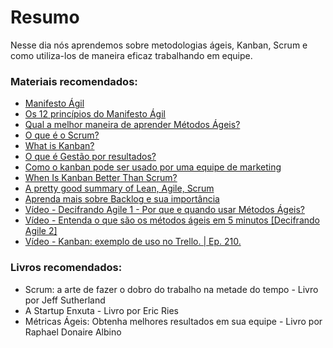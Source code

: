 # Resumo

Nesse dia nós aprendemos sobre metodologias ágeis, Kanban, Scrum e como utiliza-los de maneira eficaz trabalhando em equipe.

### Materiais recomendados:

   * [Manifesto Ágil](https://agilemanifesto.org/iso/ptbr/manifesto.html)
   * [Os 12 princípios do Manifesto Ágil](https://www.youtube.com/watch?v=e4VYnCRU25E)
   * [Qual a melhor maneira de aprender Métodos Ágeis?](https://www.youtube.com/watch?v=1WLnP5lpBPQ)
   * [O que é o Scrum?](https://www.desenvolvimentoagil.com.br/scrum/)
   * [What is Kanban?](https://www.digite.com/kanban/what-is-kanban)
   * [O que é Gestão por resultados?](https://blog.runrun.it/gestao-por-resultados/)
   * [Como o kanban pode ser usado por uma equipe de marketing](https://blog.runrun.it/kanban-board-para-marketing/)
   * [When Is Kanban Better Than Scrum?](https://medium.com/@mdalmijn/when-is-it-better-to-use-kanban-than-scrum-d5032b658ac3)
   * [A pretty good summary of Lean, Agile, Scrum](https://medium.com/@takeshi.yoshida/a-pretty-good-summary-of-lean-agile-scrum-168cf123748)
   * [Aprenda mais sobre Backlog e sua importância](https://blog.runrun.it/o-que-e-backlog/)
   * [Vídeo - Decifrando Agile 1 - Por que e quando usar Métodos Ágeis?](https://www.youtube.com/watch?v=efZlpew90Nk)
   * [Vídeo - Entenda o que são os métodos ágeis em 5 minutos [Decifrando Agile 2]](https://www.youtube.com/watch?v=ds_FydzsuO8)
   * [Vídeo - Kanban: exemplo de uso no Trello. | Ep. 210.](https://www.youtube.com/watch?v=7JRB33f_M3k)

### Livros recomendados:

   * Scrum: a arte de fazer o dobro do trabalho na metade do tempo - Livro por Jeff Sutherland
   * A Startup Enxuta - Livro por Eric Ries
   * Métricas Ágeis: Obtenha melhores resultados em sua equipe - Livro por Raphael Donaire Albino
